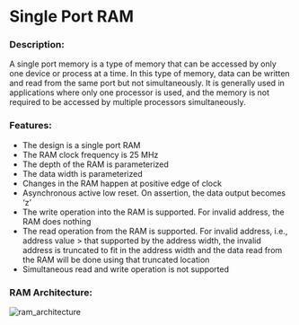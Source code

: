# Single Port RAM

### Description:
 A single port memory is a type of memory that can be accessed by only one device or process at a time. In this type of memory, data can be written and read from the same port but not simultaneously. It is generally used in applications where only one processor is used, and the memory is not required to be accessed by multiple processors simultaneously.

### Features:
  * The design is a single port RAM  
  * The RAM clock frequency is 25 MHz
  * The depth of the RAM is parameterized
  * The data width is parameterized
  * Changes in the RAM happen at positive edge of clock
  * Asynchronous active low reset. On assertion, the data output becomes ‘z’
  * The write operation into the RAM is supported. For invalid address, the RAM does nothing
  * The read operation from the RAM is supported. For invalid address, i.e., address value > that supported by the address width, the invalid address is truncated to fit in the address width and the data read from the RAM will be done using that truncated location
  * Simultaneous read and write operation is not supported

### RAM Architecture:

![ram_architecture](https://github.com/user-attachments/assets/5b920d54-5c03-4ac5-a3c9-81f4fb0e4a68)
